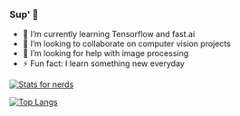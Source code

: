 ### Sup' 👋

<!--
**Omega-84/Omega-84** is a ✨ _special_ ✨ repository because its `README.md` (this file) appears on your GitHub profile.

Here are some ideas to get you started:
-->
- 🌱 I’m currently learning Tensorflow and fast.ai
- 👯 I’m looking to collaborate on computer vision projects
- 🤔 I’m looking for help with image processing
- ⚡ Fun fact: I learn something new everyday


[![Stats for nerds](https://github-readme-stats.vercel.app/api?username=Omega-84&show_icons=true&theme=dracula)](https://github.com/Omega-84/github-readme-stats)

[![Top Langs](https://github-readme-stats.vercel.app/api/top-langs/?username=Omega-84&layout=compact)](https://github.com/Omega-84/github-readme-stats)

